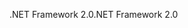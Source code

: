<span data-ttu-id="106d9-101">.NET Framework 2.0</span><span class="sxs-lookup"><span data-stu-id="106d9-101">.NET Framework 2.0</span></span>